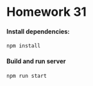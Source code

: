# Homework 31

#### Install dependencies:

```
npm install
```

#### Build and run server

```
npm run start
```
